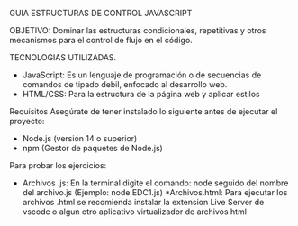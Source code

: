 GUIA ESTRUCTURAS DE CONTROL JAVASCRIPT

OBJETIVO:
Dominar las estructuras condicionales, repetitivas y otros mecanismos para el control de flujo en el código.

TECNOLOGIAS UTILIZADAS.
* JavaScript: Es un lenguaje de programación o de secuencias de comandos de tipado debil, enfocado al desarrollo web.
* HTML/CSS: Para la estructura de la página web y aplicar estilos

Requisitos
Asegúrate de tener instalado lo siguiente antes de ejecutar el proyecto:
* Node.js (versión 14 o superior)
* npm (Gestor de paquetes de Node.js)

Para probar los ejercicios:
* Archivos .js:
  En la terminal digite el comando: node seguido del nombre del archivo.js (Ejemplo: node EDC1.js)
*Archivos.html:
  Para ejecutar los archivos .html  se recomienda instalar la extension Live Server de vscode o algun otro aplicativo virtualizador de archivos html
